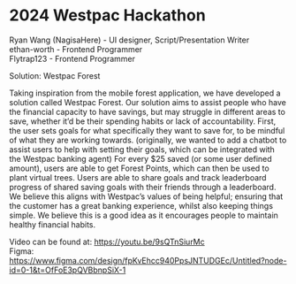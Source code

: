 # 2024 Westpac Hackathon

Ryan Wang (NagisaHere) - UI designer, Script/Presentation Writer<br/>
ethan-worth - Frontend Programmer<br/>
Flytrap123 - Frontend Programmer<br/>

Solution: Westpac Forest<br/>

Taking inspiration from the mobile forest application, we have developed a solution called Westpac Forest. Our solution aims to assist people who have the financial capacity to have savings, but may struggle in different areas to save, whether it’d be their spending habits or lack of accountability. First, the user sets goals for what specifically they want to save for, to be mindful of what they are working towards. (originally, we wanted to add a chatbot to assist users to help with setting their goals, which can be integrated with the Westpac banking agent) 
For every $25 saved (or some user defined amount), users are able to get Forest Points, which can then be used to plant virtual trees. Users are able to share goals and track leaderboard progress of shared saving goals with their friends through a leaderboard. We believe this aligns with Westpac’s values of being helpful; ensuring that the customer has a great banking experience, whilst also keeping things simple. We believe this is a good idea as it encourages people to maintain healthy financial habits. <br/>


Video can be found at: https://youtu.be/9sQTnSiurMc<br/>
Figma: https://www.figma.com/design/fpKvEhcc940PpsJNTUDGEc/Untitled?node-id=0-1&t=OfFoE3pQVBbnpSiX-1<br/>